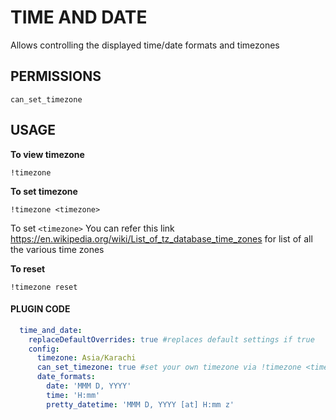 # TIME AND DATE

Allows controlling the displayed time/date formats and timezones

## PERMISSIONS

`can_set_timezone`

## USAGE

**To view timezone**

 `!timezone`

 **To set timezone**

  `!timezone <timezone>`

  To set `<timezone>` You can refer this link https://en.wikipedia.org/wiki/List_of_tz_database_time_zones for list of all the various time zones

**To reset**

`!timezone reset`


#### PLUGIN CODE

```yaml
  time_and_date:
    replaceDefaultOverrides: true #replaces default settings if true
    config:
      timezone: Asia/Karachi
      can_set_timezone: true #set your own timezone via !timezone <timezone>, reset with !timezone reset and view with !timezone
      date_formats:
        date: 'MMM D, YYYY'
        time: 'H:mm'
        pretty_datetime: 'MMM D, YYYY [at] H:mm z'
```
